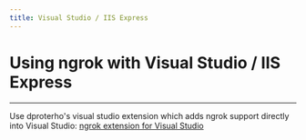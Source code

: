```yaml
---
title: Visual Studio / IIS Express
---
```


# Using ngrok with Visual Studio / IIS Express
------------

Use dproterho's visual studio extension which adds ngrok support directly into Visual Studio: [ngrok extension for Visual Studio](https://marketplace.visualstudio.com/items?itemName=DavidProthero.NgrokExtensions)

